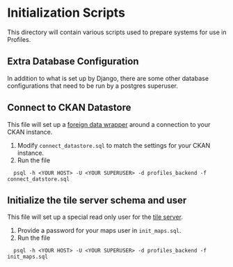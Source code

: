 # Initialization Scripts
This directory will contain various scripts used to prepare systems for use in Profiles.  

## Extra Database Configuration
In addition to what is set up by Django, there are some other database configurations that need to be run by a postgres superuser.  

## Connect to CKAN Datastore
This file will set up a [foreign data wrapper](https://www.postgresql.org/docs/current/postgres-fdw.html) around a connection to your CKAN instance.
1. Modify `connect_datastore.sql` to match the settings for your CKAN instance.
2. Run the file 
```shell
  psql -h <YOUR HOST> -U <YOUR SUPERUSER> -d profiles_backend -f connect_datstore.sql 
```

## Initialize the tile server schema and user
This file will set up a special read only user for the [tile server](https://github.com/urbica/martin). 
1. Provide a password for your maps user in `init_maps.sql`.
2. Run the file
```shell
  psql -h <YOUR HOST> -U <YOUR SUPERUSER> -d profiles_backend -f init_maps.sql 
```